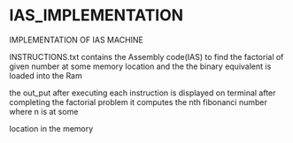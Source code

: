 # IAS_IMPLEMENTATION

IMPLEMENTATION OF IAS MACHINE

INSTRUCTIONS.txt contains the Assembly code(IAS) to find the factorial of given number at some memory location and the the binary equivalent is loaded into the Ram

the out_put after executing each instruction is displayed on terminal after completing the factorial problem it computes the nth fibonanci number where n is at some

location in the memory
 
